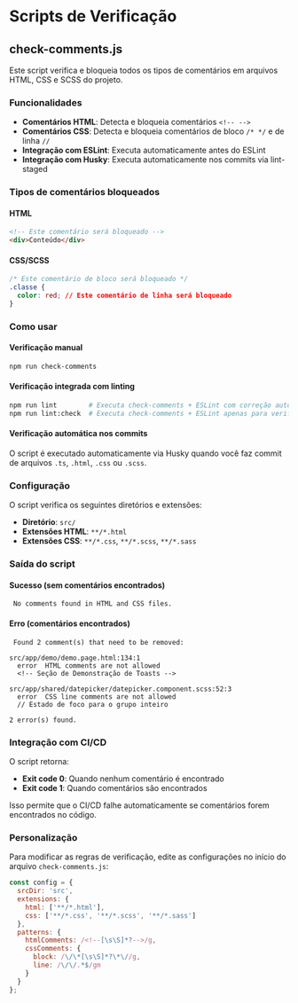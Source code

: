 # Scripts de Verificação

## check-comments.js

Este script verifica e bloqueia todos os tipos de comentários em arquivos HTML, CSS e SCSS do projeto.

### Funcionalidades

- **Comentários HTML**: Detecta e bloqueia comentários `<!-- -->`
- **Comentários CSS**: Detecta e bloqueia comentários de bloco `/* */` e de linha `//`
- **Integração com ESLint**: Executa automaticamente antes do ESLint
- **Integração com Husky**: Executa automaticamente nos commits via lint-staged

### Tipos de comentários bloqueados

#### HTML
```html
<!-- Este comentário será bloqueado -->
<div>Conteúdo</div>
```

#### CSS/SCSS
```css
/* Este comentário de bloco será bloqueado */
.classe {
  color: red; // Este comentário de linha será bloqueado
}
```

### Como usar

#### Verificação manual
```bash
npm run check-comments
```

#### Verificação integrada com linting
```bash
npm run lint        # Executa check-comments + ESLint com correção automática
npm run lint:check  # Executa check-comments + ESLint apenas para verificação
```

#### Verificação automática nos commits
O script é executado automaticamente via Husky quando você faz commit de arquivos `.ts`, `.html`, `.css` ou `.scss`.

### Configuração

O script verifica os seguintes diretórios e extensões:
- **Diretório**: `src/`
- **Extensões HTML**: `**/*.html`
- **Extensões CSS**: `**/*.css`, `**/*.scss`, `**/*.sass`

### Saída do script

#### Sucesso (sem comentários encontrados)
```
 No comments found in HTML and CSS files.
```

#### Erro (comentários encontrados)
```
 Found 2 comment(s) that need to be removed:

src/app/demo/demo.page.html:134:1
  error  HTML comments are not allowed
  <!-- Seção de Demonstração de Toasts -->

src/app/shared/datepicker/datepicker.component.scss:52:3
  error  CSS line comments are not allowed
  // Estado de foco para o grupo inteiro

2 error(s) found.
```

### Integração com CI/CD

O script retorna:
- **Exit code 0**: Quando nenhum comentário é encontrado
- **Exit code 1**: Quando comentários são encontrados

Isso permite que o CI/CD falhe automaticamente se comentários forem encontrados no código.

### Personalização

Para modificar as regras de verificação, edite as configurações no início do arquivo `check-comments.js`:

```javascript
const config = {
  srcDir: 'src',
  extensions: {
    html: ['**/*.html'],
    css: ['**/*.css', '**/*.scss', '**/*.sass']
  },
  patterns: {
    htmlComments: /<!--[\s\S]*?-->/g,
    cssComments: {
      block: /\/\*[\s\S]*?\*\//g,
      line: /\/\/.*$/gm
    }
  }
};
```